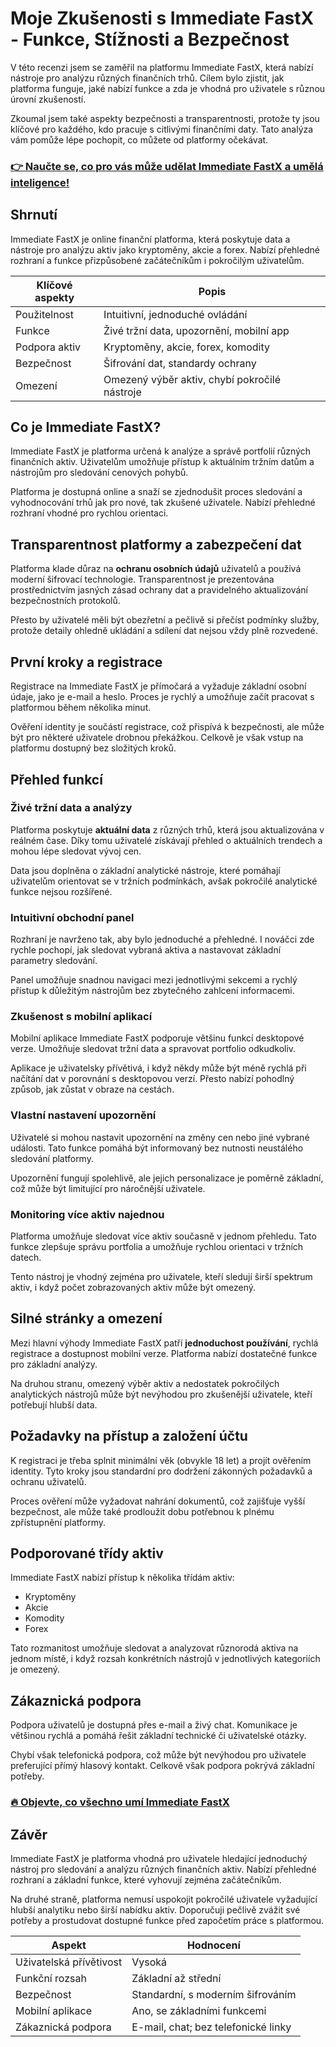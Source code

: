 # Moje Zkušenosti s Immediate FastX - Funkce, Stížnosti a Bezpečnost
 

V této recenzi jsem se zaměřil na platformu Immediate FastX, která nabízí nástroje pro analýzu různých finančních trhů. Cílem bylo zjistit, jak platforma funguje, jaké nabízí funkce a zda je vhodná pro uživatele s různou úrovní zkušeností. 

Zkoumal jsem také aspekty bezpečnosti a transparentnosti, protože ty jsou klíčové pro každého, kdo pracuje s citlivými finančními daty. Tato analýza vám pomůže lépe pochopit, co můžete od platformy očekávat.

### [👉 Naučte se, co pro vás může udělat Immediate FastX a umělá inteligence!](https://tinyurl.com/278366e3)
## Shrnutí

Immediate FastX je online finanční platforma, která poskytuje data a nástroje pro analýzu aktiv jako kryptoměny, akcie a forex. Nabízí přehledné rozhraní a funkce přizpůsobené začátečníkům i pokročilým uživatelům.

| Klíčové aspekty        | Popis                                    |
|-----------------------|------------------------------------------|
| Použitelnost           | Intuitivní, jednoduché ovládání          |
| Funkce                 | Živé tržní data, upozornění, mobilní app |
| Podpora aktiv          | Kryptoměny, akcie, forex, komodity       |
| Bezpečnost             | Šifrování dat, standardy ochrany          |
| Omezení                | Omezený výběr aktiv, chybí pokročilé nástroje |

## Co je Immediate FastX?

Immediate FastX je platforma určená k analýze a správě portfolií různých finančních aktiv. Uživatelům umožňuje přístup k aktuálním tržním datům a nástrojům pro sledování cenových pohybů. 

Platforma je dostupná online a snaží se zjednodušit proces sledování a vyhodnocování trhů jak pro nové, tak zkušené uživatele. Nabízí přehledné rozhraní vhodné pro rychlou orientaci.

## Transparentnost platformy a zabezpečení dat

Platforma klade důraz na **ochranu osobních údajů** uživatelů a používá moderní šifrovací technologie. Transparentnost je prezentována prostřednictvím jasných zásad ochrany dat a pravidelného aktualizování bezpečnostních protokolů.

Přesto by uživatelé měli být obezřetní a pečlivě si přečíst podmínky služby, protože detaily ohledně ukládání a sdílení dat nejsou vždy plně rozvedené.

## První kroky a registrace

Registrace na Immediate FastX je přímočará a vyžaduje základní osobní údaje, jako je e-mail a heslo. Proces je rychlý a umožňuje začít pracovat s platformou během několika minut.

Ověření identity je součástí registrace, což přispívá k bezpečnosti, ale může být pro některé uživatele drobnou překážkou. Celkově je však vstup na platformu dostupný bez složitých kroků.

## Přehled funkcí

### Živé tržní data a analýzy

Platforma poskytuje **aktuální data** z různých trhů, která jsou aktualizována v reálném čase. Díky tomu uživatelé získávají přehled o aktuálních trendech a mohou lépe sledovat vývoj cen.

Data jsou doplněna o základní analytické nástroje, které pomáhají uživatelům orientovat se v tržních podmínkách, avšak pokročilé analytické funkce nejsou rozšířené.

### Intuitivní obchodní panel

Rozhraní je navrženo tak, aby bylo jednoduché a přehledné. I nováčci zde rychle pochopí, jak sledovat vybraná aktiva a nastavovat základní parametry sledování.

Panel umožňuje snadnou navigaci mezi jednotlivými sekcemi a rychlý přístup k důležitým nástrojům bez zbytečného zahlcení informacemi.

### Zkušenost s mobilní aplikací

Mobilní aplikace Immediate FastX podporuje většinu funkcí desktopové verze. Umožňuje sledovat tržní data a spravovat portfolio odkudkoliv.

Aplikace je uživatelsky přívětivá, i když někdy může být méně rychlá při načítání dat v porovnání s desktopovou verzí. Přesto nabízí pohodlný způsob, jak zůstat v obraze na cestách.

### Vlastní nastavení upozornění

Uživatelé si mohou nastavit upozornění na změny cen nebo jiné vybrané události. Tato funkce pomáhá být informovaný bez nutnosti neustálého sledování platformy.

Upozornění fungují spolehlivě, ale jejich personalizace je poměrně základní, což může být limitující pro náročnější uživatele.

### Monitoring více aktiv najednou

Platforma umožňuje sledovat více aktiv současně v jednom přehledu. Tato funkce zlepšuje správu portfolia a umožňuje rychlou orientaci v tržních datech.

Tento nástroj je vhodný zejména pro uživatele, kteří sledují širší spektrum aktiv, i když počet zobrazovaných aktiv může být omezený.

## Silné stránky a omezení

Mezi hlavní výhody Immediate FastX patří **jednoduchost používání**, rychlá registrace a dostupnost mobilní verze. Platforma nabízí dostatečné funkce pro základní analýzy.

Na druhou stranu, omezený výběr aktiv a nedostatek pokročilých analytických nástrojů může být nevýhodou pro zkušenější uživatele, kteří potřebují hlubší data.

## Požadavky na přístup a založení účtu

K registraci je třeba splnit minimální věk (obvykle 18 let) a projít ověřením identity. Tyto kroky jsou standardní pro dodržení zákonných požadavků a ochranu uživatelů.

Proces ověření může vyžadovat nahrání dokumentů, což zajišťuje vyšší bezpečnost, ale může také prodloužit dobu potřebnou k plnému zpřístupnění platformy.

## Podporované třídy aktiv

Immediate FastX nabízí přístup k několika třídám aktiv:

- Kryptoměny  
- Akcie  
- Komodity  
- Forex  

Tato rozmanitost umožňuje sledovat a analyzovat různorodá aktiva na jednom místě, i když rozsah konkrétních nástrojů v jednotlivých kategoriích je omezený.

## Zákaznická podpora

Podpora uživatelů je dostupná přes e-mail a živý chat. Komunikace je většinou rychlá a pomáhá řešit základní technické či uživatelské otázky.

Chybí však telefonická podpora, což může být nevýhodou pro uživatele preferující přímý hlasový kontakt. Celkově však podpora pokrývá základní potřeby.

### [🔥 Objevte, co všechno umí Immediate FastX](https://tinyurl.com/278366e3)
## Závěr

Immediate FastX je platforma vhodná pro uživatele hledající jednoduchý nástroj pro sledování a analýzu různých finančních aktiv. Nabízí přehledné rozhraní a základní funkce, které vyhovují zejména začátečníkům.

Na druhé straně, platforma nemusí uspokojit pokročilé uživatele vyžadující hlubší analytiku nebo širší nabídku aktiv. Doporučuji pečlivě zvážit své potřeby a prostudovat dostupné funkce před započetím práce s platformou.

| Aspekt               | Hodnocení                            |
|----------------------|------------------------------------|
| Uživatelská přívětivost | Vysoká                             |
| Funkční rozsah       | Základní až střední                 |
| Bezpečnost           | Standardní, s moderním šifrováním   |
| Mobilní aplikace     | Ano, se základními funkcemi         |
| Zákaznická podpora   | E-mail, chat; bez telefonické linky |
